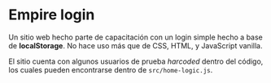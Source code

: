 # Empire login
Un sitio web hecho parte de capacitación con un login simple hecho a base de **localStorage**. No hace uso más que de CSS, HTML, y JavaScript vanilla.

El sitio cuenta con algunos usuarios de prueba _harcoded_ dentro del código, los cuales pueden encontrarse dentro de `src/home-logic.js`. 